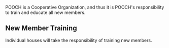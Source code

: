 POOCH is a Cooperative Organization, and thus it is POOCH's responsibility to train and educate all new members.
## New Member Training
Individual houses will take the responsibility of training new members. 
